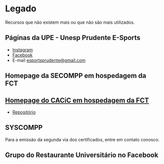 # Legado

Recursos que não existem mais ou que não são mais utilizados.

## Páginas da UPE - Unesp Prudente E-Sports

- [Instagram](https://instagram.com/unespprudenteesports/)
- [Facebook](https://fb.com/UPrudenteEsports)
- E-mail esportsprudente@gmail.com

## Homepage da SECOMPP em hospedagem da FCT

## [Homepage do CACiC em hospedagem da FCT](http://docs.fct.unesp.br/entidades/discente/cacic/)

- [Repositório](https://github.com/cacic-fct/cacic-site-2018)

## SYSCOMPP

Para a emissão da segunda via dos certificados, entre em contato conosco.

## Grupo do Restaurante Universitário no Facebook
